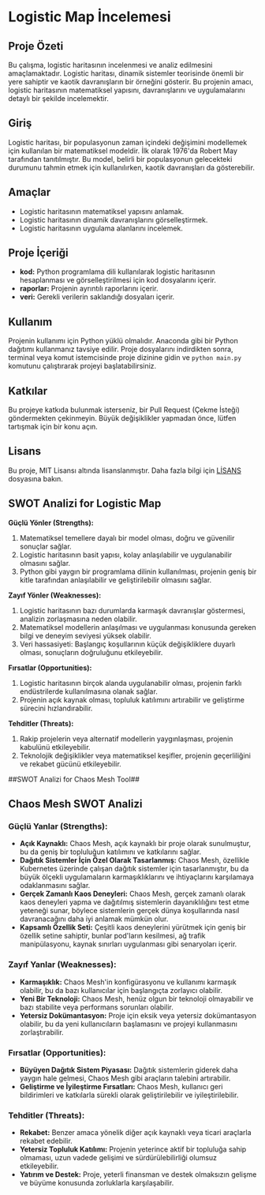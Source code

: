 # Logistic Map İncelemesi

## Proje Özeti

Bu çalışma, logistic haritasının incelenmesi ve analiz edilmesini amaçlamaktadır. Logistic haritası, dinamik sistemler teorisinde önemli bir yere sahiptir ve kaotik davranışların bir örneğini gösterir. Bu projenin amacı, logistic haritasının matematiksel yapısını, davranışlarını ve uygulamalarını detaylı bir şekilde incelemektir.

## Giriş

Logistic haritası, bir populasyonun zaman içindeki değişimini modellemek için kullanılan bir matematiksel modeldir. İlk olarak 1976'da Robert May tarafından tanıtılmıştır. Bu model, belirli bir populasyonun gelecekteki durumunu tahmin etmek için kullanılırken, kaotik davranışları da gösterebilir.

## Amaçlar

- Logistic haritasının matematiksel yapısını anlamak.
- Logistic haritasının dinamik davranışlarını görselleştirmek.
- Logistic haritasının uygulama alanlarını incelemek.

## Proje İçeriği

- **kod:** Python programlama dili kullanılarak logistic haritasının hesaplanması ve görselleştirilmesi için kod dosyalarını içerir.
- **raporlar:** Projenin ayrıntılı raporlarını içerir.
- **veri:** Gerekli verilerin saklandığı dosyaları içerir.

## Kullanım

Projenin kullanımı için Python yüklü olmalıdır. Anaconda gibi bir Python dağıtımı kullanmanız tavsiye edilir. Proje dosyalarını indirdikten sonra, terminal veya komut istemcisinde proje dizinine gidin ve `python main.py` komutunu çalıştırarak projeyi başlatabilirsiniz.

## Katkılar

Bu projeye katkıda bulunmak isterseniz, bir Pull Request (Çekme İsteği) göndermekten çekinmeyin. Büyük değişiklikler yapmadan önce, lütfen tartışmak için bir konu açın.

## Lisans

Bu proje, MIT Lisansı altında lisanslanmıştır. Daha fazla bilgi için [LİSANS](LICENSE) dosyasına bakın.




## SWOT Analizi for Logistic Map

**Güçlü Yönler (Strengths):**
1. Matematiksel temellere dayalı bir model olması, doğru ve güvenilir sonuçlar sağlar.
2. Logistic haritasının basit yapısı, kolay anlaşılabilir ve uygulanabilir olmasını sağlar.
3. Python gibi yaygın bir programlama dilinin kullanılması, projenin geniş bir kitle tarafından anlaşılabilir ve geliştirilebilir olmasını sağlar.

**Zayıf Yönler (Weaknesses):**
1. Logistic haritasının bazı durumlarda karmaşık davranışlar göstermesi, analizin zorlaşmasına neden olabilir.
2. Matematiksel modellerin anlaşılması ve uygulanması konusunda gereken bilgi ve deneyim seviyesi yüksek olabilir.
3. Veri hassasiyeti: Başlangıç koşullarının küçük değişikliklere duyarlı olması, sonuçların doğruluğunu etkileyebilir.

**Fırsatlar (Opportunities):**
1. Logistic haritasının birçok alanda uygulanabilir olması, projenin farklı endüstrilerde kullanılmasına olanak sağlar.
2. Projenin açık kaynak olması, topluluk katılımını artırabilir ve geliştirme sürecini hızlandırabilir.

**Tehditler (Threats):**
1. Rakip projelerin veya alternatif modellerin yaygınlaşması, projenin kabulünü etkileyebilir.
2. Teknolojik değişiklikler veya matematiksel keşifler, projenin geçerliliğini ve rekabet gücünü etkileyebilir.


##SWOT Analizi for Chaos Mesh Tool##

## Chaos Mesh SWOT Analizi

### Güçlü Yanlar (Strengths):
- **Açık Kaynaklı:** Chaos Mesh, açık kaynaklı bir proje olarak sunulmuştur, bu da geniş bir topluluğun katılımını ve katkılarını sağlar.
- **Dağıtık Sistemler İçin Özel Olarak Tasarlanmış:** Chaos Mesh, özellikle Kubernetes üzerinde çalışan dağıtık sistemler için tasarlanmıştır, bu da büyük ölçekli uygulamaların karmaşıklıklarını ve ihtiyaçlarını karşılamaya odaklanmasını sağlar.
- **Gerçek Zamanlı Kaos Deneyleri:** Chaos Mesh, gerçek zamanlı olarak kaos deneyleri yapma ve dağıtılmış sistemlerin dayanıklılığını test etme yeteneği sunar, böylece sistemlerin gerçek dünya koşullarında nasıl davranacağını daha iyi anlamak mümkün olur.
- **Kapsamlı Özellik Seti:** Çeşitli kaos deneylerini yürütmek için geniş bir özellik setine sahiptir, bunlar pod'ların kesilmesi, ağ trafik manipülasyonu, kaynak sınırları uygulanması gibi senaryoları içerir.

### Zayıf Yanlar (Weaknesses):
- **Karmaşıklık:** Chaos Mesh'in konfigürasyonu ve kullanımı karmaşık olabilir, bu da bazı kullanıcılar için başlangıçta zorlayıcı olabilir.
- **Yeni Bir Teknoloji:** Chaos Mesh, henüz olgun bir teknoloji olmayabilir ve bazı stabilite veya performans sorunları olabilir.
- **Yetersiz Dokümantasyon:** Proje için eksik veya yetersiz dokümantasyon olabilir, bu da yeni kullanıcıların başlamasını ve projeyi kullanmasını zorlaştırabilir.

### Fırsatlar (Opportunities):
- **Büyüyen Dağıtık Sistem Piyasası:** Dağıtık sistemlerin giderek daha yaygın hale gelmesi, Chaos Mesh gibi araçların talebini artırabilir.
- **Geliştirme ve İyileştirme Fırsatları:** Chaos Mesh, kullanıcı geri bildirimleri ve katkılarla sürekli olarak geliştirilebilir ve iyileştirilebilir.

### Tehditler (Threats):
- **Rekabet:** Benzer amaca yönelik diğer açık kaynaklı veya ticari araçlarla rekabet edebilir.
- **Yetersiz Topluluk Katılımı:** Projenin yeterince aktif bir topluluğa sahip olmaması, uzun vadede gelişimi ve sürdürülebilirliği olumsuz etkileyebilir.
- **Yatırım ve Destek:** Proje, yeterli finansman ve destek olmaksızın gelişme ve büyüme konusunda zorluklarla karşılaşabilir.
